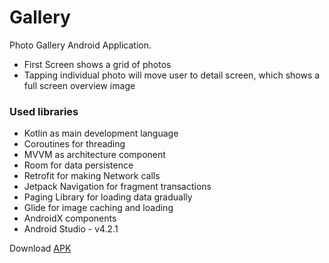 # Gallery

Photo Gallery Android Application.

- First Screen shows a grid of photos
- Tapping individual photo will move user to detail screen, which shows a full screen overview image

### Used libraries

- Kotlin as main development language
- Coroutines for threading
- MVVM as architecture component
- Room for data persistence
- Retrofit for making Network calls
- Jetpack Navigation for fragment transactions
- Paging Library for loading data gradually
- Glide for image caching and loading
- AndroidX components
- Android Studio - v4.2.1

Download [APK](https://github.com/chhatrasal09/gallery-kotlin/releases/tag/1.0-alpha01)
